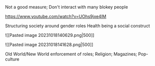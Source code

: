 Not a good measure; Don't interact with many blokey people

https://www.youtube.com/watch?v=UOhs9jxe4lM

Structuring society around gender roles
Health being a social construct

![[Pasted image 20231018140629.png|500]]

![[Pasted image 20231018141628.png|500]]

Old World/New World enforcement of roles; Religion; Magazines; Pop-culture

